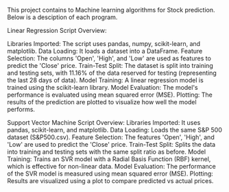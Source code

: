 This project contains to Machine learning algorithms for Stock prediction. Below is a desciption of each program.

Linear Regression Script Overview:

Libraries Imported: The script uses pandas, numpy, scikit-learn, and matplotlib.
Data Loading: It loads a dataset into a DataFrame.
Feature Selection: The columns 'Open', 'High', and 'Low' are used as features to predict the 'Close' price.
Train-Test Split: The dataset is split into training and testing sets, with 11.16% of the data reserved for testing (representing the last 28 days of data).
Model Training: A linear regression model is trained using the scikit-learn library.
Model Evaluation: The model's performance is evaluated using mean squared error (MSE).
Plotting: The results of the prediction are plotted to visualize how well the model performs.


Support Vector Machine Script Overview:
Libraries Imported: It uses pandas, scikit-learn, and matplotlib.
Data Loading: Loads the same S&P 500 dataset (S&P500.csv).
Feature Selection: The features 'Open', 'High', and 'Low' are used to predict the 'Close' price.
Train-Test Split: Splits the data into training and testing sets with the same split ratio as before.
Model Training: Trains an SVR model with a Radial Basis Function (RBF) kernel, which is effective for non-linear data.
Model Evaluation: The performance of the SVR model is measured using mean squared error (MSE).
Plotting: Results are visualized using a plot to compare predicted vs actual prices.
